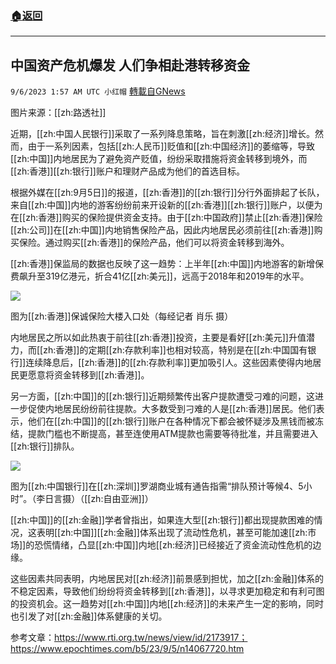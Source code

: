 ###  [:house:返回](README.md)
---


## 中国资产危机爆发 人们争相赴港转移资金
`9/6/2023 1:57 AM UTC 小红帽` [轉載自GNews](https://gnews.org/articles/1650155)

图片来源：[[zh:路透社]]

近期，[[zh:中国人民银行]]采取了一系列降息策略，旨在刺激[[zh:经济]]增长。然而，由于一系列因素，包括[[zh:人民币]]贬值和[[zh:中国经济]]的萎缩等，导致[[zh:中国]]内地居民为了避免资产贬值，纷纷采取措施将资金转移到境外，而[[zh:香港]][[zh:银行]]账户和理财产品成为他们的首选目标。

根据外媒在[[zh:9月5日]]的报道，[[zh:香港]]的[[zh:银行]]分行外面排起了长队，来自[[zh:中国]]内地的游客纷纷前来开设新的[[zh:香港]][[zh:银行]]账户，以便为在[[zh:香港]]购买的保险提供资金支持。由于[[zh:中国政府]]禁止[[zh:香港]]保险[[zh:公司]]在[[zh:中国]]内地销售保险产品，因此内地居民必须前往[[zh:香港]]购买保险。通过购买[[zh:香港]]的保险产品，他们可以将资金转移到海外。

[[zh:香港]]保监局的数据也反映了这一趋势：上半年[[zh:中国]]内地游客的新增保费飙升至319亿港元，折合41亿[[zh:美元]]，远高于2018年和2019年的水平。

 
![](ipfs://QmcuDSWsDcLkrZVw6fYQwmQ8wCSCDfVUJF1T13xfhhZXwH?.png)


图为[[zh:香港]]保诚保险大楼入口处（每经记者 肖乐 摄）

内地居民之所以如此热衷于前往[[zh:香港]]投资，主要是看好[[zh:美元]]升值潜力，而[[zh:香港]]的定期[[zh:存款利率]]也相对较高，特别是在[[zh:中国国有银行]]连续降息后，[[zh:香港]]的[[zh:存款利率]]更加吸引人。这些因素使得内地居民更愿意将资金转移到[[zh:香港]]。

另一方面，[[zh:中国]]的[[zh:银行]]近期频繁传出客户提款遭受刁难的问题，这进一步促使内地居民纷纷前往提款。大多数受到刁难的人是[[zh:香港]]居民。他们表示，他们在[[zh:中国]]的[[zh:银行]]账户在各种情况下都会被怀疑涉及黑钱而被冻结，提款门槛也不断提高，甚至连使用ATM提款也需要等待批准，并且需要进入[[zh:银行]]排队。

![](ipfs://QmYA1Pd3ucTrgUwHgBetUhwCpuATkFXgmsiBkzZ7V3HBGF?.png)

图为[[zh:中国银行]]在[[zh:深圳]]罗湖商业城有通告指需“排队预计等候4、5小时”。（李日言摄）（[[zh:自由亚洲]]）

[[zh:中国]]的[[zh:金融]]学者曾指出，如果连大型[[zh:银行]]都出现提款困难的情况，这表明[[zh:中国]][[zh:金融]]体系出现了流动性危机，甚至可能加速[[zh:市场]]的恐慌情绪，凸显[[zh:中国]]内地[[zh:经济]]已经接近了资金流动性危机的边缘。

这些因素共同表明，内地居民对[[zh:经济]]前景感到担忧，加之[[zh:金融]]体系的不稳定因素，导致他们纷纷将资金转移到[[zh:香港]]，以寻求更加稳定和有利可图的投资机会。这一趋势对[[zh:中国]]内地[[zh:经济]]的未来产生一定的影响，同时也引发了对[[zh:金融]]体系健康的关切。

参考文章：https://www.rti.org.tw/news/view/id/2173917；https://www.epochtimes.com/b5/23/9/5/n14067720.htm

